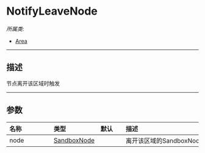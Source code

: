 # NotifyLeaveNode

*所属类*:
* [Area](/Api/Classes/GamePlay/Area.md)
------------------------------------------------------------------------------------------
## 描述

节点离开该区域时触发

------------------------------------------------------------------------------------------
## 参数

|<div style="width:100px">名称</div>|<div style="width:100px">类型</div>|<div style="width:50px">默认</div>|<div style="width:350px">描述</div>|
|:---|:---|:---|:---|
|node|[SandboxNode](/Api/Classes/Base/SandboxNode.md)||离开该区域的SandboxNode节点|
